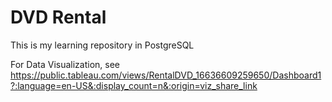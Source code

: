 # DVD Rental
 This is my learning repository in PostgreSQL

For Data Visualization, see https://public.tableau.com/views/RentalDVD_16636609259650/Dashboard1?:language=en-US&:display_count=n&:origin=viz_share_link
